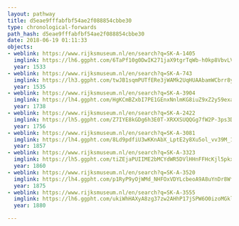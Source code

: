 ```yaml
---
layout: pathway
title: d5eae9fffabfbf54ae2f088854cbbe30
type: chronological-forwards
path_hash: d5eae9fffabfbf54ae2f088854cbbe30
date: 2018-06-19 01:11:33
objects:
- weblink: https://www.rijksmuseum.nl/en/search?q=SK-A-1405
  imglink: https://lh6.ggpht.com/6TaPf10g0DwIK271jaX9tgrTqWb-h0kp8VbvLVNkSvFqxeyi289j827c9XSj_q2mk4K2HCyhPZ6frcwgh64XbNAk2Q=s200
  year: 1533
- weblink: https://www.rijksmuseum.nl/en/search?q=SK-A-743
  imglink: https://lh3.ggpht.com/twJB1sqmPUTfERe3jWAMk2UqHUAAbamWCbrr8yuaeR-6DMvTUtbN61Z4Uj27e4pa75aHYHjXNJy7X3PDxFQwJxMv0oU=s200
  year: 1535
- weblink: https://www.rijksmuseum.nl/en/search?q=SK-A-3904
  imglink: https://lh4.ggpht.com/HgKCmBZxbI7PE1GEnxNnlmKG8iuZ9xZ2y59exa66O9jQSBmhubF0TQOs7-8j5njIQ-oI6joxFpYK3oTOXZrVTt8nNXG5=s200
  year: 1738
- weblink: https://www.rijksmuseum.nl/en/search?q=SK-A-2422
  imglink: https://lh5.ggpht.com/Z7IYE8kGDg6h3E0T-XRXXSUQQGg7fW2P-3ps3DKmcSemh31Bk7pz7E3DRHnpV2MpOYpLFN7k5kryuyU70o29am9LtuI=s200
  year: 1756
- weblink: https://www.rijksmuseum.nl/en/search?q=SK-A-3081
  imglink: https://lh4.ggpht.com/8Ld9pdfiU3wKKnAbX_LptE2y8Xu5ol_vv39M_1zSKZV493Baj3i54B6B6uam49Dx6SiT6hn4o_Y8INP7UV6r1Apb2w=s200
  year: 1857
- weblink: https://www.rijksmuseum.nl/en/search?q=SK-A-3323
  imglink: https://lh5.ggpht.com/tiZEjaPUIIME2bMCYdWR5DVlHHnFFHcKjl5pkx3yiXs5rCgShcWE46i8ZhjeoUCAusacb16wD98LFWED8VOjrHQrtd0=s200
  year: 1860
- weblink: https://www.rijksmuseum.nl/en/search?q=SK-A-3520
  imglink: https://lh4.ggpht.com/p1RyP9yOjWMd_NHFOxVDYLcbeoA9A8uYnDr8WfKq_gbq85zrmtyN-wJHTZhpJ07cFIfFmtpj5vLbgt11irTWaB1nroxg=s200
  year: 1875
- weblink: https://www.rijksmuseum.nl/en/search?q=SK-A-3555
  imglink: https://lh6.ggpht.com/ukiWhHAXyA8zg37zw2AHhP17jSPW6O0izoMGklKx9FqdQOE_gIXr0GLIMVkB-Pkx19uUuFotv2XS89MLKl0XyQ5VOxN0=s200
  year: 1880

---
```

